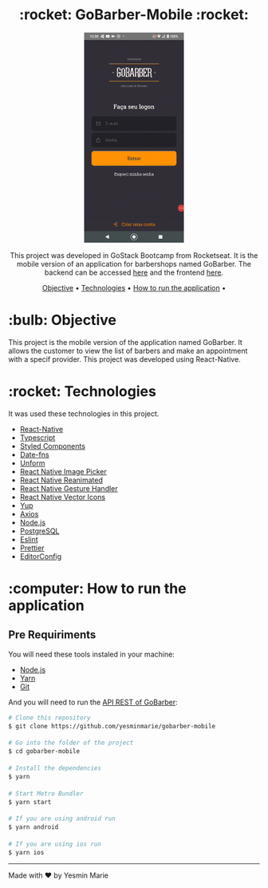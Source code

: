 <h1 align="center">:rocket: GoBarber-Mobile :rocket:</h1>

<p align="center">
<img src="screenshot/GoBarber_mobile.gif" alt="GoBarber-mobile"/>
</p>

<p align="center">This project was developed in GoStack Bootcamp from Rocketseat. It is the mobile version of an application for barbershops named GoBarber. The backend can be accessed <a href="https://github.com/yesminmarie/gobarber-backend">here</a> and the frontend <a href="https://github.com/yesminmarie/gobarber-web">here</a>.</p>

<p align="center">
 <a href="#objective">Objective</a> •
 <a href="#technologies">Technologies</a> •
 <a href="#how-to-run">How to run the application</a> •
</p>

<h1 id="objective">:bulb: Objective</h1>
</p>This project is the mobile version of the application named GoBarber. It allows the customer to view the list of barbers and make an appointment with a specif provider. This project was developed using React-Native.</p>

<h1 id="technologies">:rocket: Technologies</h1>

<p>It was used these technologies in this project.</p>

- [React-Native](https://reactnative.dev/ "React-Native")
- [Typescript](https://www.typescriptlang.org/ "Typescript")
- [Styled Components](https://styled-components.com/ "Styled Components")
- [Date-fns](https://date-fns.org/ "Date-fns")
- [Unform](https://unform.dev/ "Unform")
- [React Native Image Picker](https://github.com/react-native-image-picker/react-native-image-picker "React Native Image Picker")
- [React Native Reanimated](https://github.com/software-mansion/react-native-reanimated "React Native Reanimated")
- [React Native Gesture Handler](https://github.com/software-mansion/react-native-gesture-handler "React Native Gesture Handler")
- [React Native Vector Icons](https://github.com/oblador/react-native-vector-icons "React Native Vector Icons")
- [Yup](https://github.com/jquense/yup "Yup")
- [Axios](https://github.com/axios/axios "Axios")
- [Node.js](https://nodejs.org/en/ "Node.js")
- [PostgreSQL](https://www.postgresql.org/)
- [Eslint](https://eslint.org/ "Eslint")
- [Prettier](https://prettier.io/ "Prettier")
- [EditorConfig](https://editorconfig.org/ "EditorConfig")

<h1 id="how-to-run">:computer: How to run the application</h1>

<h2>Pre Requiriments</h2>

<p>You will need these tools instaled in your machine:</p>

- [Node.js](https://nodejs.org/en/ "Node.js")
- [Yarn](https://yarnpkg.com/ "Yarn")
- [Git](https://git-scm.com/ "Git")

<p>And you will need to run the <a href="https://github.com/yesminmarie/gobarber-backend">API REST of GoBarber</a>:</p>

```bash
# Clone this repository
$ git clone https://github.com/yesminmarie/gobarber-mobile

# Go into the folder of the project
$ cd gobarber-mobile

# Install the dependencies
$ yarn

# Start Metro Bundler
$ yarn start

# If you are using android run
$ yarn android

# If you are using ios run
$ yarn ios
```
<hr>

Made with :heart: by Yesmin Marie

